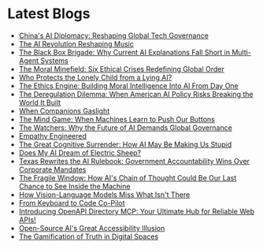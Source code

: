 <!--
**rawveg/rawveg** is a ✨ _special_ ✨ repository because its `README.md` (this file) appears on your GitHub profile.

Here are some ideas to get you started:

- 🔭 I’m currently working on ...
- 🌱 I’m currently learning ...
- 👯 I’m looking to collaborate on ...
- 🤔 I’m looking for help with ...
- 💬 Ask me about ...
- 📫 How to reach me: ...
- 😄 Pronouns: ...
- ⚡ Fun fact: ...
-->

# Latest Blogs
<!-- BLOG-POST-LIST:START -->
- [China&#39;s AI Diplomacy: Reshaping Global Tech Governance](https://smarterarticles.co.uk/chinas-ai-diplomacy-reshaping-global-tech-governance?pk_campaign=rss-feed)
- [The AI Revolution Reshaping Music](https://dev.to/rawveg/the-ai-revolution-reshaping-music-b47)
- [The Black Box Brigade: Why Current AI Explanations Fall Short in Multi-Agent Systems](https://smarterarticles.co.uk/the-black-box-brigade-why-current-ai-explanations-fall-short-in-multi-agent?pk_campaign=rss-feed)
- [The Moral Minefield: Six Ethical Crises Redefining Global Order](https://smarterarticles.co.uk/the-moral-minefield-six-ethical-crises-redefining-global-order?pk_campaign=rss-feed)
- [Who Protects the Lonely Child from a Lying AI?](https://dev.to/rawveg/who-protects-the-lonely-child-from-a-lying-ai-li6)
- [The Ethics Engine: Building Moral Intelligence Into AI From Day One](https://smarterarticles.co.uk/the-ethics-engine-building-moral-intelligence-into-ai-from-day-one?pk_campaign=rss-feed)
- [The Deregulation Dilemma: When American AI Policy Risks Breaking the World It Built](https://smarterarticles.co.uk/the-deregulation-dilemma-when-american-ai-policy-risks-breaking-the-world-it?pk_campaign=rss-feed)
- [When Companions Gaslight](https://dev.to/rawveg/when-companions-gaslight-218n)
- [The Mind Game: When Machines Learn to Push Our Buttons](https://smarterarticles.co.uk/the-mind-game-when-machines-learn-to-push-our-buttons?pk_campaign=rss-feed)
- [The Watchers: Why the Future of AI Demands Global Governance](https://smarterarticles.co.uk/the-watchers-why-the-future-of-ai-demands-global-governance?pk_campaign=rss-feed)
- [Empathy Engineered](https://dev.to/rawveg/empathy-engineered-1b88)
- [The Great Cognitive Surrender: How AI May Be Making Us Stupid](https://smarterarticles.co.uk/the-great-cognitive-surrender-how-ai-may-be-making-us-stupid?pk_campaign=rss-feed)
- [Does My AI Dream of Electric Sheep?](https://dev.to/rawveg/does-my-ai-dream-of-electric-sheep-468l)
- [Texas Rewrites the AI Rulebook: Government Accountability Wins Over Corporate Mandates](https://smarterarticles.co.uk/texas-rewrites-the-ai-rulebook-government-accountability-wins-over-corporate?pk_campaign=rss-feed)
- [The Fragile Window: How AI&#39;s Chain of Thought Could Be Our Last Chance to See Inside the Machine](https://smarterarticles.co.uk/the-fragile-window-how-ais-chain-of-thought-could-be-our-last-chance-to-see?pk_campaign=rss-feed)
- [How Vision-Language Models Miss What Isn&#39;t There](https://dev.to/rawveg/how-vision-language-models-miss-what-isnt-there-2i7l)
- [From Keyboard to Code Co-Pilot](https://dev.to/rawveg/from-keyboard-to-code-co-pilot-1ped)
- [Introducing OpenAPI Directory MCP: Your Ultimate Hub for Reliable Web APIs!](https://dev.to/rawveg/introducing-openapi-directory-mcp-your-ultimate-hub-for-reliable-web-apis-amo)
- [Open-Source AI&#39;s Great Accessibility Illusion](https://dev.to/rawveg/open-source-ais-great-accessibility-illusion-4p8h)
- [The Gamification of Truth in Digital Spaces](https://dev.to/rawveg/the-gamification-of-truth-in-digital-spaces-55b9)
<!-- BLOG-POST-LIST:END -->
